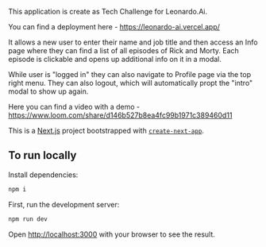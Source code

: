 This application is create as Tech Challenge for Leonardo.Ai.

You can find a deployment here - https://leonardo-ai.vercel.app/

It allows a new user to enter their name and job title and then access an Info page where they can find a list of all episodes
of Rick and Morty. Each episode is clickable and opens up additional info on it in a modal.

While user is "logged in" they can also navigate to Profile page via the top right menu. They can also logout, which will automatically propt the "intro" modal to show up again.

Here you can find a video with a demo - https://www.loom.com/share/d146b527b8ea4fc99b1971c389460d11

This is a [Next.js](https://nextjs.org/) project bootstrapped with [`create-next-app`](https://github.com/vercel/next.js/tree/canary/packages/create-next-app).

## To run locally

Install dependencies:
```bash
npm i
```

First, run the development server:

```bash
npm run dev
```

Open [http://localhost:3000](http://localhost:3000) with your browser to see the result.
